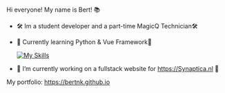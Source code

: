 Hi everyone! My name is Bert! 📚

- 🛠️ Im a student developer and a part-time MagicQ Technician🛠️
- 📖 Currently learning Python & Vue Framework📖

  [![My Skills](https://skillicons.dev/icons?i=js,html,css,php,vue,vite,nuxt,java,python,linux,bash,git,github)](https://skillicons.dev)

- 🔭 I’m currently working on a fullstack website for https://Synaptica.nl 🔭

My portfolio: https://bertnk.github.io

<!--
**BertNK/BertNK** is a ✨ _special_ ✨ repository because its `README.md` (this file) appears on your GitHub profile.

Here are some ideas to get you started:

- 🔭 I’m currently working on ...
- 🌱 I’m currently learning ...
- 👯 I’m looking to collaborate on ...
- 🤔 I’m looking for help with ...
- 💬 Ask me about ...
- 📫 How to reach me: ...
- 😄 Pronouns: ...
- ⚡ Fun fact: ...
-->
